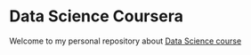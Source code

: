 Data Science Coursera
===================

Welcome to my personal repository about [Data Science course](https://www.coursera.org/course/datascitoolbox)
